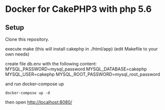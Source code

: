 # Docker for CakePHP3 with php 5.6

## Setup

Clone this repository.

execute make (this will install cakephp in ./html/app)
(edit Makefile to your own needs)

create file db.env with the following content:
MYSQL_PASSWORD=mysql_password
MYSQL_DATABASE=cakephp
MYSQL_USER=cakephp
MYSQL_ROOT_PASSWORD=mysql_root_password

and run docker-compose up

```
docker-compose up -d
```

then open [http://localhost:8080/](http://localhost:8080/)

